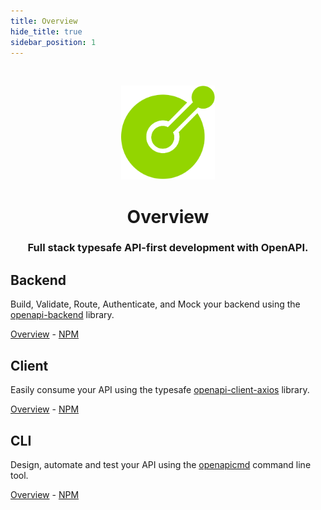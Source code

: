 ```yaml
---
title: Overview
hide_title: true
sidebar_position: 1
---
```


<p>&nbsp;</p>

<p align="center"><a href="/"><img src="/img/openapi-stack-logo.png" width="150" /></a></p>

<h1 align="center">Overview</h1>
<h3 align="center">Full stack typesafe API-first development with OpenAPI.</h3>

## Backend

Build, Validate, Route, Authenticate, and Mock your backend using the [openapi-backend](/docs/openapi-backend/intro) library.

[Overview](/docs/openapi-backend/intro) - [NPM](https://www.npmjs.com/package/openapi-backend)

## Client

Easily consume your API using the typesafe [openapi-client-axios](/docs/openapi-client-axios/intro) library.

[Overview](/docs/openapi-client-axios/intro) - [NPM](https://www.npmjs.com/package/openapi-client-axios)

## CLI

Design, automate and test your API using the [openapicmd](/docs/openapicmd/intro) command line tool.

[Overview](/docs/openapicmd/intro) - [NPM](https://www.npmjs.com/package/openapicmd)
